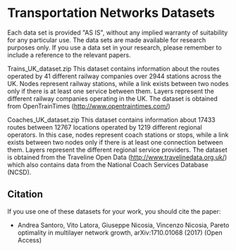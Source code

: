 # Transportation Networks Datasets
Each data set is provided "AS IS", without any implied warranty of suitability for any particular use. 
The data sets are made available for research purposes only. 
If you use a data set in your research, please remember to include a reference to the relevant papers.

Trains_UK_dataset.zip
This dataset contains information about the routes operated by 41 different railway companies over 2944 stations across the UK.
Nodes represent railway stations, while a link exists between two nodes only if there is at least one service between them. Layers represent the different railway companies operating in the UK. 
The dataset is obtained from OpenTrainTimes (http://www.opentraintimes.com/)

Coaches_UK_dataset.zip
This dataset contains information about 17433 routes between 12767 locations operated by 1219 different regional operators. In this case, nodes represent coach stations or stops, while a link exists between two nodes only if there is at least one
connection between them. Layers represent the different regional service providers.
The dataset is obtained from the Traveline Open Data (http://www.travelinedata.org.uk/) which also contains data from the National Coach Services Database (NCSD).



## Citation

If you use one of these datasets for your work, you should cite the paper:

- Andrea Santoro, Vito Latora, Giuseppe Nicosia, Vincenzo Nicosia, Pareto optimality in multilayer network growth, arXiv:1710.01068 (2017) (Open Access)
